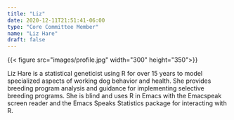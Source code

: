 ```yaml
---
title: "Liz"
date: 2020-12-11T21:51:41-06:00
type: "Core Committee Member"
name: "Liz Hare"
draft: false
---
```


{{< figure src="images/profile.jpg" width="300" height="350">}}



Liz Hare is a statistical geneticist using R for over 15 years to model specialized aspects of working dog behavior and health. She provides breeding program analysis and guidance for implementing selective breeding programs. She is blind and uses R in Emacs with the Emacspeak screen reader and the Emacs Speaks Statistics package for interacting with R. 